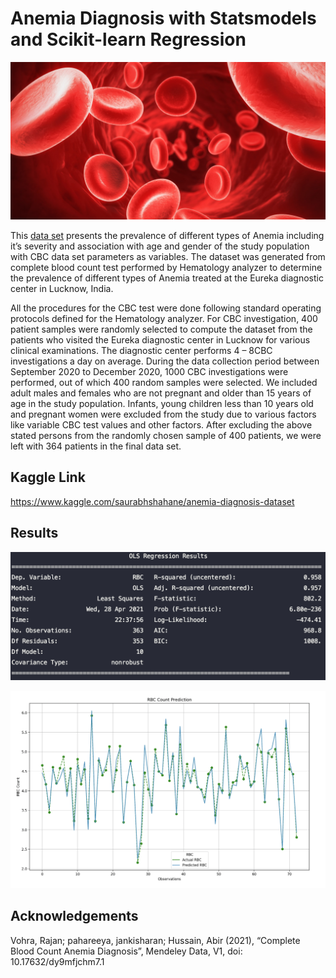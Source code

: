 # Anemia Diagnosis with Statsmodels and Scikit-learn Regression

![Red Blood Cells](header.jpeg)

This [data set](https://www.kaggle.com/saurabhshahane/anemia-diagnosis-dataset) presents the prevalence of different types of Anemia including it’s severity and association with age and gender of the study population with CBC data set parameters as variables. 
The dataset was generated from complete blood count test performed by Hematology analyzer to determine the prevalence of different types of Anemia treated at the Eureka diagnostic center in Lucknow, India. 

All the procedures for the CBC test were done following standard operating protocols defined for the Hematology analyzer. 
For CBC investigation, 400 patient samples were randomly selected to compute the dataset from the patients who visited the Eureka diagnostic center in Lucknow for various clinical examinations. The diagnostic center performs 4 – 8CBC investigations a day on average. During the data collection period between September 2020 to December 2020, 1000 CBC investigations were performed, out of which 400 random samples were selected. We included adult males and females who are not pregnant and older than 15 years of age in the study population. Infants, young children less than 10 years old and pregnant women were excluded from the study due to various factors like variable CBC test values and other factors. After excluding the above stated persons from the randomly chosen sample of 400 patients, we were left with 364 patients in the final data set.

## Kaggle Link
https://www.kaggle.com/saurabhshahane/anemia-diagnosis-dataset


## Results
![OLS](OLS%20Regression%20Results.png)
  
![Regression Plot](plot.png)

## Acknowledgements
Vohra, Rajan; pahareeya, jankisharan; Hussain, Abir (2021), “Complete Blood Count Anemia Diagnosis”, Mendeley Data, V1, doi: 10.17632/dy9mfjchm7.1



